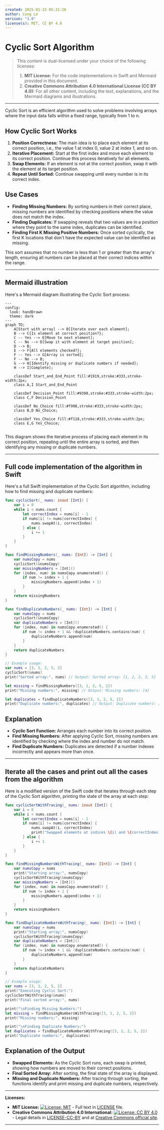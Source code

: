 ```yaml
---
created: 2025-01-15 05:31:26
author: Cong Le
version: "1.0"
license(s): MIT, CC BY 4.0
---
```


# Cyclic Sort Algorithm

> This content is dual-licensed under your choice of the following licenses:
> 1.  **MIT License:** For the code implementations in Swift and Mermaid provided in this document.
> 2.  **Creative Commons Attribution 4.0 International License (CC BY 4.0):** For all other content, including the text, explanations, and the Mermaid diagrams and illustrations.

---


Cyclic Sort is an efficient algorithm used to solve problems involving arrays where the input data falls within a fixed range, typically from 1 to n. 

## How Cyclic Sort Works
1. **Position Correctness:** The main idea is to place each element at its correct position, i.e., the value 1 at index 0, value 2 at index 1, and so on.
2. **Iterative Placement:** Start at the first index and move each element to its correct position. Continue this process iteratively for all elements.
3. **Swap Elements:** If an element is not at the correct position, swap it with the element at its target position.
4. **Repeat Until Sorted:** Continue swapping until every number is in its correct index.

## Use Cases
- **Finding Missing Numbers:** By sorting numbers in their correct place, missing numbers are identified by checking positions where the value does not match the index.
- **Finding Duplicates:** If swapping reveals that two values are in a position where they point to the same index, duplicates can be identified.
- **Finding First K Missing Positive Numbers:** Once sorted cyclically, the first K locations that don't have the expected value can be identified as missing.

This sort assumes that no number is less than 1 or greater than the array's length, ensuring all numbers can be placed at their correct indices within the range.




---


## Mermaid illustration


Here's a Mermaid diagram illustrating the Cyclic Sort process:

```mermaid
---
config:
  look: handDrawn
  theme: dark
---
graph TD;
    A[Start with array] --> B[Iterate over each element];
    B --> C{Is element at correct position?};
    C -- Yes --> E[Move to next element];
    C -- No --> D[Swap it with element at target position];
    D --> B;
    E --> F{All elements checked?};
    F -- Yes --> G[Array is sorted];
    F -- No --> B;
    G --> H[Identify missing or duplicate numbers if needed];
    H --> I[Complete];

    classDef Start_and_End_Point fill:#1919,stroke:#333,stroke-width:2px;
    class A,I Start_and_End_Point
    
    classDef Decision_Point fill:#9398,stroke:#333,stroke-width:2px;
    class C,F Decision_Point

    classDef No_Choice fill:#f998,stroke:#333,stroke-width:2px;
    class B,D No_Choice;

    classDef Yes_Choice fill:#f118,stroke:#333,stroke-width:2px;
    class E,G Yes_Choice;
    
```


This diagram shows the iterative process of placing each element in its correct position, repeating until the entire array is sorted, and then identifying any missing or duplicate numbers.



---


## Full code implementation of the algorithm in Swift


Here's a full Swift implementation of the Cyclic Sort algorithm, including how to find missing and duplicate numbers:

```swift
func cyclicSort(_ nums: inout [Int]) {
    var i = 0
    while i < nums.count {
        let correctIndex = nums[i] - 1
        if nums[i] != nums[correctIndex] {
            nums.swapAt(i, correctIndex)
        } else {
            i += 1
        }
    }
}

func findMissingNumbers(_ nums: [Int]) -> [Int] {
    var numsCopy = nums
    cyclicSort(&numsCopy)
    var missingNumbers = [Int]()
    for (index, num) in numsCopy.enumerated() {
        if num != index + 1 {
            missingNumbers.append(index + 1)
        }
    }
    return missingNumbers
}

func findDuplicateNumbers(_ nums: [Int]) -> [Int] {
    var numsCopy = nums
    cyclicSort(&numsCopy)
    var duplicateNumbers = [Int]()
    for (index, num) in numsCopy.enumerated() {
        if num != index + 1 && !duplicateNumbers.contains(num) {
            duplicateNumbers.append(num)
        }
    }
    return duplicateNumbers
}

// Example usage:
var nums = [3, 1, 2, 5, 2]
cyclicSort(&nums)
print("Sorted array:", nums) // Output: Sorted array: [1, 2, 2, 3, 5]

let missing = findMissingNumbers([3, 1, 2, 5, 2])
print("Missing numbers:", missing) // Output: Missing numbers: [4]

let duplicates = findDuplicateNumbers([3, 1, 2, 5, 2])
print("Duplicate numbers:", duplicates) // Output: Duplicate numbers: [2]
```

## Explanation
- **Cyclic Sort Function:** Arranges each number into its correct position.
- **Find Missing Numbers:** After applying Cyclic Sort, missing numbers are identified by checking where the index and number do not match.
- **Find Duplicate Numbers:** Duplicates are detected if a number indexes incorrectly and appears more than once.


---



## Iterate all the cases and print out all the cases from the algorithm

Here is a modified version of the Swift code that iterates through each step of the Cyclic Sort algorithm, printing the state of the array at each step:

```swift
func cyclicSortWithTracing(_ nums: inout [Int]) {
    var i = 0
    while i < nums.count {
        let correctIndex = nums[i] - 1
        if nums[i] != nums[correctIndex] {
            nums.swapAt(i, correctIndex)
            print("Swapped elements at indices \(i) and \(correctIndex):", nums)
        } else {
            i += 1
        }
    }
}

func findMissingNumbersWithTracing(_ nums: [Int]) -> [Int] {
    var numsCopy = nums
    print("Starting array:", numsCopy)
    cyclicSortWithTracing(&numsCopy)
    var missingNumbers = [Int]()
    for (index, num) in numsCopy.enumerated() {
        if num != index + 1 {
            missingNumbers.append(index + 1)
        }
    }
    return missingNumbers
}

func findDuplicateNumbersWithTracing(_ nums: [Int]) -> [Int] {
    var numsCopy = nums
    print("Starting array:", numsCopy)
    cyclicSortWithTracing(&numsCopy)
    var duplicateNumbers = [Int]()
    for (index, num) in numsCopy.enumerated() {
        if num != index + 1 && !duplicateNumbers.contains(num) {
            duplicateNumbers.append(num)
        }
    }
    return duplicateNumbers
}

// Example usage:
var nums = [3, 1, 2, 5, 2]
print("Executing Cyclic Sort:")
cyclicSortWithTracing(&nums)
print("Final sorted array:", nums)

print("\nFinding Missing Numbers:")
let missing = findMissingNumbersWithTracing([3, 1, 2, 5, 2])
print("Missing numbers:", missing)

print("\nFinding Duplicate Numbers:")
let duplicates = findDuplicateNumbersWithTracing([3, 1, 2, 5, 2])
print("Duplicate numbers:", duplicates)
```

## Explanation of the Output
- **Swapped Elements:** As the Cyclic Sort runs, each swap is printed, showing how numbers are moved to their correct positions.
- **Final Sorted Array:** After sorting, the final state of the array is displayed.
- **Missing and Duplicate Numbers:** After tracing through sorting, the functions identify and print missing and duplicate numbers, respectively.



---
**Licenses:**

- **MIT License:**  [![License: MIT](https://img.shields.io/badge/License-MIT-yellow.svg)](LICENSE) - Full text in [LICENSE](LICENSE) file.
- **Creative Commons Attribution 4.0 International:** [![License: CC BY 4.0](https://licensebuttons.net/l/by/4.0/88x31.png)](LICENSE-CC-BY) - Legal details in [LICENSE-CC-BY](LICENSE-CC-BY) and at [Creative Commons official site](http://creativecommons.org/licenses/by/4.0/).

---